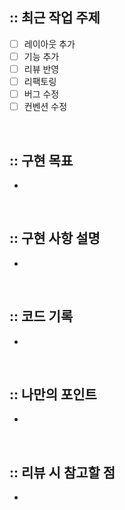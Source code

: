 ## :: 최근 작업 주제
- [ ] 레이아웃 추가
- [ ] 기능 추가
- [ ] 리뷰 반영
- [ ] 리팩토링
- [ ] 버그 수정
- [ ] 컨벤션 수정
<br />

## :: 구현 목표
-
<br />

## :: 구현 사항 설명
-
<br />

## :: 코드 기록
-
<br />

## :: 나만의 포인트
-
<br />

## :: 리뷰 시 참고할 점
-
<br />
